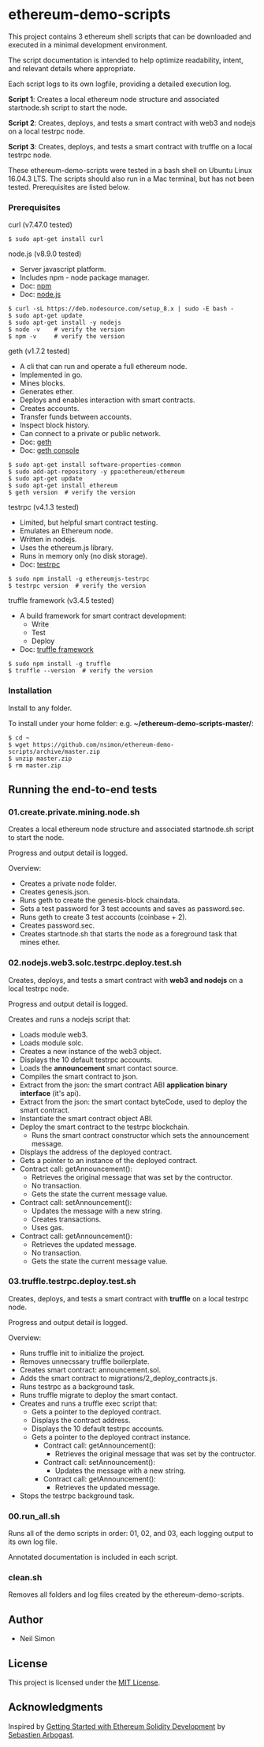 # ethereum-demo-scripts

This project contains 3 ethereum shell scripts that can be downloaded and executed in a minimal development environment.

The script documentation is intended to help optimize readability, intent, and relevant details where appropriate.

Each script logs to its own logfile, providing a detailed execution log.

**Script 1**: Creates a local ethereum node structure and associated startnode.sh script to start the node.

**Script 2**: Creates, deploys, and tests a smart contract with web3 and nodejs on a local testrpc node.

**Script 3**: Creates, deploys, and tests a smart contract with truffle on a local testrpc node.

These ethereum-demo-scripts were tested in a bash shell on Ubuntu Linux 16.04.3 LTS. The scripts should also run in a Mac terminal, but has not been tested. Prerequisites are listed below.


### Prerequisites

curl (v7.47.0 tested)
  ```
  $ sudo apt-get install curl
  ```

node.js (v8.9.0 tested)
  * Server javascript platform.
  * Includes npm - node package manager.
  * Doc: [npm](https://docs.npmjs.com)
  * Doc: [node.js](https://nodejs.org/dist/latest-v8.x/docs/api)
  ```
  $ curl -sL https://deb.nodesource.com/setup_8.x | sudo -E bash -
  $ sudo apt-get update
  $ sudo apt-get install -y nodejs
  $ node -v    # verify the version
  $ npm -v     # verify the version
  ```

geth (v1.7.2 tested)
  * A cli that can run and operate a full ethereum node.
  * Implemented in go.
  * Mines blocks.
  * Generates ether.
  * Deploys and enables interaction with smart contracts.
  * Creates accounts.
  * Transfer funds between accounts.
  * Inspect block history.
  * Can connect to a private or public network.
  * Doc: [geth](https://github.com/ethereum/go-ethereum/wiki/geth)
  * Doc: [geth console](https://github.com/ethereum/go-ethereum/wiki/JavaScript-Console)

  ```
  $ sudo apt-get install software-properties-common 
  $ sudo add-apt-repository -y ppa:ethereum/ethereum
  $ sudo apt-get update
  $ sudo apt-get install ethereum
  $ geth version  # verify the version
  ```

testrpc (v4.1.3 tested)
  * Limited, but helpful smart contract testing.
  * Emulates an Ethereum node.
  * Written in nodejs.
  * Uses the ethereum.js library.
  * Runs in memory only (no disk storage).
  * Doc: [testrpc](https://www.npmjs.com/package/ethereumjs-testrpc)

  ```
  $ sudo npm install -g ethereumjs-testrpc
  $ testrpc version  # verify the version
  ```

truffle framework (v3.4.5 tested)
  * A build framework for smart contract development:
    * Write
    * Test
    * Deploy
  * Doc: [truffle framework](http://truffleframework.com)

  ```
  $ sudo npm install -g truffle
  $ truffle --version  # verify the version
  ```


### Installation

Install to any folder.

To install under your home folder: e.g. **~/ethereum-demo-scripts-master/**:
```
$ cd ~
$ wget https://github.com/nsimon/ethereum-demo-scripts/archive/master.zip
$ unzip master.zip
$ rm master.zip
```


## Running the end-to-end tests

### 01.create.private.mining.node.sh

Creates a local ethereum node structure and associated startnode.sh script to start the node.

Progress and output detail is logged.

Overview:
  * Creates a private node folder.
  * Creates genesis.json.
  * Runs geth to create the genesis-block chaindata.
  * Sets a test password for 3 test accounts and saves as password.sec.
  * Runs geth to create 3 test accounts (coinbase + 2).
  * Creates password.sec.
  * Creates startnode.sh that starts the node as a foreground task that mines ether.

### 02.nodejs.web3.solc.testrpc.deploy.test.sh

Creates, deploys, and tests a smart contract with **web3 and nodejs** on a local testrpc node.

Progress and output detail is logged.

Creates and runs a nodejs script that:
  * Loads module web3.
  * Loads module solc.
  * Creates a new instance of the web3 object.
  * Displays the 10 default testrpc accounts.
  * Loads the **announcement** smart contact source.
  * Compiles the smart contract to json.
  * Extract from the json: the smart contract ABI **application binary interface** (it's api).
  * Extract from the json: the smart contact byteCode, used to deploy the smart contract.
  * Instantiate the smart contract object ABI.
  * Deploy the smart contract to the testrpc blockchain.
    * Runs the smart contract constructor which sets the announcement message.
  * Displays the address of the deployed contract.
  * Gets a pointer to an instance of the deployed contract.
  * Contract call: getAnnouncement():
    * Retrieves the original message that was set by the contructor.
    * No transaction.
    * Gets the state the current message value.
  * Contract call: setAnnouncement():
    * Updates the message with a new string.
    * Creates transactions.
    * Uses gas.
  * Contract call: getAnnouncement():
    * Retrieves the updated message.
    * No transaction.
    * Gets the state the current message value.

### 03.truffle.testrpc.deploy.test.sh

Creates, deploys, and tests a smart contract with **truffle** on a local testrpc node.

Progress and output detail is logged.

Overview:
  * Runs truffle init to initialize the project.
  * Removes unnecssary truffle boilerplate.
  * Creates smart contract: announcement.sol.
  * Adds the smart contract to migrations/2_deploy_contracts.js.
  * Runs testrpc as a background task.
  * Runs truffle migrate to deploy the smart contact.
  * Creates and runs a truffle exec script that:
    * Gets a pointer to the deployed contract.
    * Displays the contract address.
    * Displays the 10 default testrpc accounts.
    * Gets a pointer to the deployed contract instance.
      * Contract call: getAnnouncement():
        * Retrieves the original message that was set by the contructor.
      * Contract call: setAnnouncement():
        * Updates the message with a new string.
      * Contract call: getAnnouncement():
        * Retrieves the updated message.
  * Stops the testrpc background task.

### 00.run_all.sh

Runs all of the demo scripts in order: 01, 02, and 03, each logging output to its own log file.

Annotated documentation is included in each script.


### clean.sh

Removes all folders and log files created by the ethereum-demo-scripts.


## Author

* Neil Simon


## License

This project is licensed under the [MIT License](LICENSE).


## Acknowledgments

Inspired by [Getting Started with Ethereum Solidity Development](https://www.udemy.com/getting-started-with-ethereum-solidity-development) by [Sebastien Arbogast](https://www.udemy.com/user/sebastienarbogast3).

